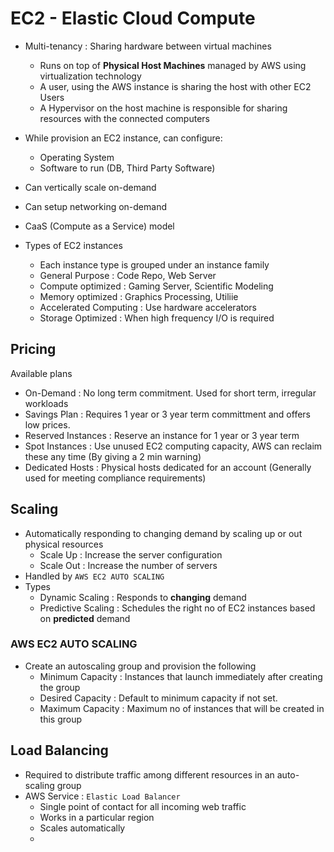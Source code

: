 # EC2 - Elastic Cloud Compute

- Multi-tenancy : Sharing hardware between virtual machines
  - Runs on top of **Physical Host Machines** managed by AWS using virtualization technology
  - A user, using the AWS instance is sharing the host with other EC2 Users
  - A Hypervisor on the host machine is responsible for sharing resources with the connected computers

- While provision an EC2 instance, can configure:
  - Operating System
  - Software to run (DB, Third Party Software)
- Can vertically scale on-demand
- Can setup networking on-demand
- CaaS (Compute as a Service) model

- Types of EC2 instances
  - Each instance type is grouped under an instance family
  - General Purpose : Code Repo, Web Server
  - Compute optimized : Gaming Server, Scientific Modeling
  - Memory optimized : Graphics Processing, Utiliie
  - Accelerated Computing : Use hardware accelerators
  - Storage Optimized : When high frequency I/O is required

## Pricing

Available plans
- On-Demand : No long term commitment. Used for short term, irregular workloads
- Savings Plan : Requires 1 year or 3 year term committment and offers low prices.
- Reserved Instances : Reserve an instance for 1 year or 3 year term
- Spot Instances : Use unused EC2 computing capacity, AWS can reclaim these any time (By giving a 2 min warning)
- Dedicated Hosts : Physical hosts dedicated for an account (Generally used for meeting compliance requirements)

## Scaling
- Automatically responding to changing demand by scaling up or out physical resources
  - Scale Up : Increase the server configuration
  - Scale Out : Increase the number of servers
- Handled by `AWS EC2 AUTO SCALING`
- Types
  - Dynamic Scaling : Responds to **changing** demand
  - Predictive Scaling : Schedules the right no of EC2 instances based on **predicted** demand

### AWS EC2 AUTO SCALING
- Create an autoscaling group and provision the following
  - Minimum Capacity : Instances that launch immediately after creating the group
  - Desired Capacity : Default to minimum capacity if not set.
  - Maximum Capacity : Maximum no of instances that will be created in this group

## Load Balancing
- Required to distribute traffic among different resources in an auto-scaling group
- AWS Service : `Elastic Load Balancer`
  - Single point of contact for all incoming web traffic
  - Works in a particular region
  - Scales automatically
  - 
